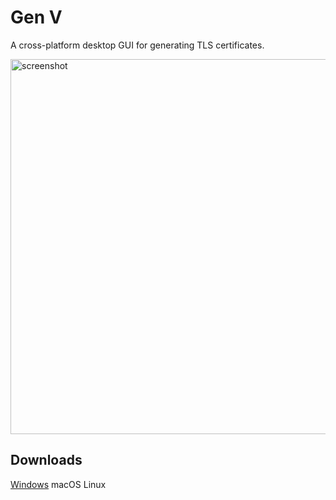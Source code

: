 # Gen V

A cross-platform desktop GUI for generating TLS certificates.

<img src="https://github.com/plestoon/gen-v/assets/586839/abb6fb8f-5564-4fe3-aa1d-b5df81bb2cc8" width="600" alt="screenshot">

## Downloads

[Windows](https://apps.microsoft.com/detail/9nd1g21fnznc?hl=en-us&gl=US)
macOS
Linux
